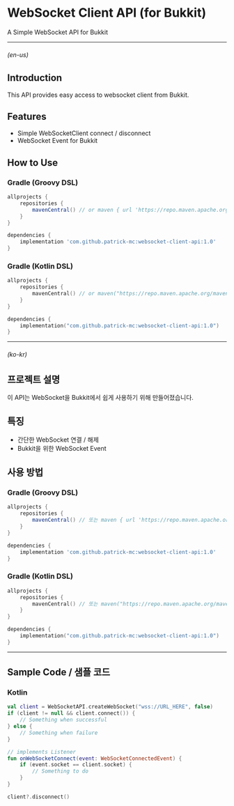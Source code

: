 # WebSocket Client API (for Bukkit)

A Simple WebSocket API for Bukkit

---

###### (en-us)

## Introduction

This API provides easy access to websocket client from Bukkit. 

## Features

- Simple WebSocketClient connect / disconnect
- WebSocket Event for Bukkit

## How to Use

### Gradle (Groovy DSL)

```groovy
allprojects {
    repositories {
        mavenCentral() // or maven { url 'https://repo.maven.apache.org/maven2/' }
    }
}
```

```groovy
dependencies {
    implementation 'com.github.patrick-mc:websocket-client-api:1.0'
}
```

### Gradle (Kotlin DSL)

```kotlin
allprojects {
    repositories {
        mavenCentral() // or maven("https://repo.maven.apache.org/maven2/")
    }
}
```

```kotlin
dependencies {
    implementation("com.github.patrick-mc:websocket-client-api:1.0")
}
```

---

###### (ko-kr)

## 프로젝트 설명

이 API는 WebSocket을 Bukkit에서 쉽게 사용하기 위해 만들어졌습니다.

## 특징

- 간단한 WebSocket 연결 / 해제
- Bukkit을 위한 WebSocket Event

## 사용 방법 

### Gradle (Groovy DSL)

```groovy
allprojects {
    repositories {
        mavenCentral() // 또는 maven { url 'https://repo.maven.apache.org/maven2/' }
    }
}
```

```groovy
dependencies {
    implementation 'com.github.patrick-mc:websocket-client-api:1.0'
}
```

### Gradle (Kotlin DSL)

```kotlin
allprojects {
    repositories {
        mavenCentral() // 또는 maven("https://repo.maven.apache.org/maven2/")
    }
}
```

```kotlin
dependencies {
    implementation("com.github.patrick-mc:websocket-client-api:1.0")
}
```

---

## Sample Code / 샘플 코드

### Kotlin

```kotlin
val client = WebSocketAPI.createWebSocket("wss://URL_HERE", false)
if (client != null && client.connect()) {
    // Something when successful
} else {
    // Something when failure
}

// implements Listener
fun onWebSocketConnect(event: WebSocketConnectedEvent) {
    if (event.socket == client.socket) {
        // Something to do
    }
}

client?.disconnect()
```
